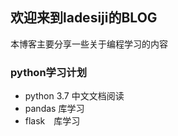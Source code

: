 ## 欢迎来到ladesiji的BLOG

本博客主要分享一些关于编程学习的内容

### python学习计划

+ python 3.7 中文文档阅读
+ pandas 库学习
+ flask　库学习
